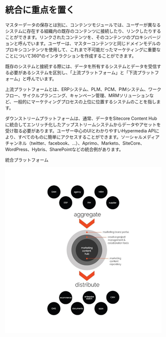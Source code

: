 # 統合に重点を置く

マスターデータの保存とは別に、コンテンツモジュールでは、ユーザーが異なるシステムに存在する組織内の既存のコンテンツに接続したり、リンクしたりすることができます。リンクされたコンテンツを、そのコンテンツのプロキシバージョンと呼んでいます。ユーザーは、マスターコンテンツと同じドメインモデルのプロキシコンテンツを使用して、これまで不可能だったマーケティングに重要なことについて360°のインタラクションを作成することができます。

既存のシステムと接続する際には、データを所有するシステムとデータを受信する必要があるシステムを区別し、「上流プラットフォーム」と「下流プラットフォーム」と呼んでいます。

上流プラットフォームとは、ERPシステム、PLM、PCM、PIMシステム、ワークフロー、サイクルプランニング、キャンペーン管理、MRMソリューションなど、一般的にマーケティングプロセスの上位に位置するシステムのことを指します。

ダウンストリームプラットフォームは、通常、データをSitecore Content Hubに統合してエンリッチ化したアップストリームシステムからデータやアセットを受け取る必要があります。ユーザー中心のUIとわかりやすいHypermedia APIにより、すべてのものに簡単にアクセスすることができます。ソーシャルメディアチャンネル（twitter、facebook、...）、Aprimo、Marketo、SiteCore、WordPress、Hybris、SharePointなどの統合例があります。

統合プラットフォーム

![](/images/user-documentation/_user-documentation_content-user-manual_3.0.0_4_Integration_platforms.jpg)

